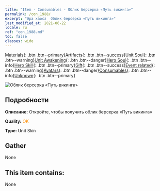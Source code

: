 ```yaml
---
title: "Item - Consumables - Облик берсерка «Путь викинга»"
permalink: /con_1988/
excerpt: "Эра хаоса  Облик берсерка «Путь викинга»"
last_modified_at: 2021-06-22
locale: ru
ref: "con_1988.md"
toc: false
classes: wide
---
```

 [Materials](/ItemsRU/){: .btn .btn--primary}[Artifacts](/ItemsRU/Artifacts/){: .btn .btn--success}[Unit Soul](/ItemsRU/UnitSoul/){: .btn .btn--warning}[Unit Awakening](/ItemsRU/UnitAwakening/){: .btn .btn--danger}[Hero Soul](/ItemsRU/HeroSoul/){: .btn .btn--info}[Hero Skill](/ItemsRU/HeroSkill/){: .btn .btn--primary}[Gift](/ItemsRU/Gift/){: .btn .btn--success}[Event related](/ItemsRU/Events/){: .btn .btn--warning}[Avatars](/ItemsRU/Avatars/){: .btn .btn--danger}[Consumables](/ItemsRU/Consumables/){: .btn .btn--info}[Unknown](/ItemsRU/Unknown/){: .btn .btn--primary}

 ![Облик берсерка «Путь викинга»](/images/u/ti_kuangzhanshipifu.jpg)

## Подробности
 **Описание:** Откройте, чтобы получить облик берсерка «Путь викинга»

 **Quality:** <span style="color: #FF8C00">OK</span>

 **Type:** Unit Skin

## Gather

  None

## This item contains:

  None

